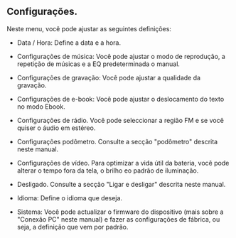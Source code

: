 ## Configurações.

Neste menu, você pode ajustar as seguintes definições:

* Data / Hora: Define a data e a hora.

* Configurações de música: Você pode ajustar o modo de reprodução, a repetição de músicas e a EQ predeterminada o manual.

* Configurações de gravação: Você pode ajustar a qualidade da gravação.
* Configurações de e-book: Você pode ajustar o deslocamento do texto no modo Ebook.

* Configurações de rádio. Você pode seleccionar a região FM e se você quiser o áudio em estéreo.

* Configurações podômetro. Consulte a secção "podômetro" descrita neste manual.

* Configurações de vídeo. Para optimizar a vida útil da bateria, você pode alterar o tempo fora da tela, o brilho eo padrão de iluminação.

* Desligado. Consulte a secção "Ligar e desligar" descrita neste manual.

* Idioma: Define o idioma que deseja.

* Sistema: Você pode actualizar o firmware do dispositivo (mais sobre a "Conexão PC" neste manual) e fazer as configurações de fábrica, ou seja, a definição que vem por padrão.
